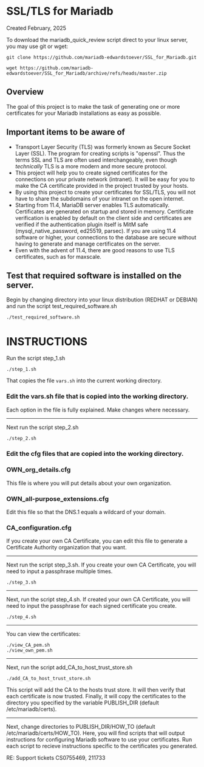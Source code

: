 # SSL/TLS for Mariadb

Created February, 2025 

To download the mariadb_quick_review script direct to your linux server, you may use git or wget:
```
git clone https://github.com/mariadb-edwardstoever/SSL_for_Mariadb.git
```
```
wget https://github.com/mariadb-edwardstoever/SSL_for_Mariadb/archive/refs/heads/master.zip
```

## Overview
The goal of this project is to make the task of generating one or more certificates for your Mariadb installations as easy as possible.

## Important items to be aware of
* Transport Layer Security (TLS) was formerly known as Secure Socket Layer (SSL). The program for creating scripts is "openssl". Thus the terms SSL and TLS are often used interchangeably, even though _technically_ TLS is a more modern and more secure protocol.
* This project will help you to create signed certificates for the connections on your private network (intranet). It will be easy for you to make the CA certificate provided in the project trusted by your hosts.
* By using this project to create your certificates for SSL/TLS, you will not have to share the subdomains of your intranet on the open internet.
* Starting from 11.4, MariaDB server enables TLS automatically. Certificates are generated on startup and stored in memory. Certificate verification is enabled by default on the client side and certificates are verified if the authentication plugin itself is MitM safe (mysql_native_password, ed25519, parsec). If you are using 11.4 software or higher, your connections to the database are secure without having to generate and manage certificates on the server.
* Even with the advent of 11.4, there are good reasons to use TLS certificates, such as for maxscale. 

## Test that required software is installed on the server.
Begin by changing directory into your linux distribution (REDHAT or DEBIAN) and run the script test_required_software.sh
```
./test_required_software.sh
```

# INSTRUCTIONS

Run the script step_1.sh
```
./step_1.sh
```
That copies the file `vars.sh` into the current working directory.
### Edit the vars.sh file that is copied into the working directory.
Each option in the file is fully explained. Make changes where necessary. 

---
Next run the script step_2.sh
```
./step_2.sh
```

### Edit the cfg files that are copied into the working directory.

### OWN_org_details.cfg
This file is where you will put details about your own organization.

### OWN_all-purpose_extensions.cfg
Edit this file so that the DNS.1 equals a wildcard of your domain.

### CA_configuration.cfg
If you create your own CA Certificate, you can edit this file to generate a Certificate Authority organization that you want.

---
Next run the script step_3.sh. If you create your own CA Certificate, you will need to input a passphrase multiple times. 
```
./step_3.sh
```

---
Next, run the script step_4.sh. If created your own CA Certificate, you will need to input the passphrase for each signed certificate you create.
```
./step_4.sh
```

---
You can view the certificates:
```
./view_CA_pem.sh
./view_own_pem.sh
```
---
Next, run the script add_CA_to_host_trust_store.sh
```
./add_CA_to_host_trust_store.sh
```
This script will add the CA to the hosts trust store. It will then verify that each certificate is now trusted. Finally, it will copy the certificates to the directory you specified by the variable PUBLISH_DIR (default /etc/mariadb/certs).

---
Next, change directories to PUBLISH_DIR/HOW_TO (default /etc/mariadb/certs/HOW_TO).
Here, you will find scripts that will output instructions for configuring Mariadb software to use your certificates. Run each script to recieve instructions specific to the certificates you generated.
 


RE: Support tickets CS0755469, 211733

